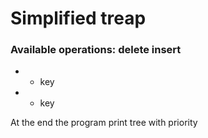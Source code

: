 # Simplified treap

### Available operations: delete insert

* + key

* - key


At the end the program print tree with priority
